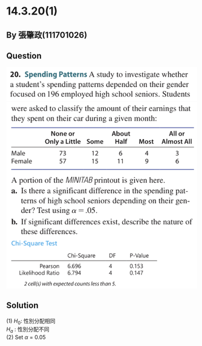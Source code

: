 # 14.3.20(1)

## By 張肇政(111701026)

## Question
![image](https://github.com/HWTeng-Course/202402-Statistics/blob/main/Images/14.3.20.1.png)
![image](https://github.com/HWTeng-Course/202402-Statistics/blob/main/Images/14.3.20.2.png)

## Solution
(1) 
$H_0$: 性別分配相同\
$H_a$ : 性別分配不同\
(2)
Set $\alpha$ = 0.05
